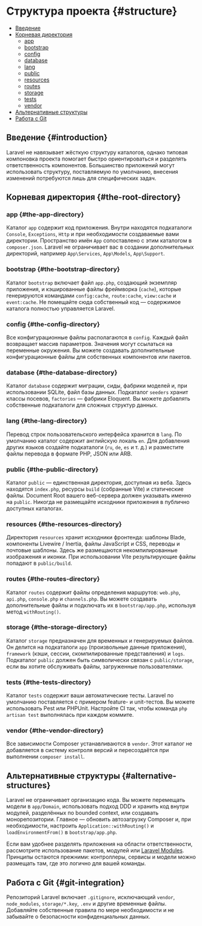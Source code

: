 # Структура проекта {#structure}

- [Введение](#introduction)
- [Корневая директория](#the-root-directory)
  - [app](#the-app-directory)
  - [bootstrap](#the-bootstrap-directory)
  - [config](#the-config-directory)
  - [database](#the-database-directory)
  - [lang](#the-lang-directory)
  - [public](#the-public-directory)
  - [resources](#the-resources-directory)
  - [routes](#the-routes-directory)
  - [storage](#the-storage-directory)
  - [tests](#the-tests-directory)
  - [vendor](#the-vendor-directory)
- [Альтернативные структуры](#alternative-structures)
- [Работа с Git](#git-integration)

## Введение {#introduction}

Laravel не навязывает жёсткую структуру каталогов, однако типовая компоновка проекта помогает быстро ориентироваться и
разделять ответственность компонентов. Большинство приложений могут использовать структуру, поставляемую по умолчанию,
внесения изменений потребуются лишь для специфических задач.

## Корневая директория {#the-root-directory}

### app {#the-app-directory}

Каталог `app` содержит код приложения. Внутри находятся подкаталоги `Console`, `Exceptions`, `Http` и при необходимости
создаваемые вами директории. Пространство имён `App` сопоставлено с этим каталогом в `composer.json`. Laravel не ограничивает
вас в создании дополнительных директорий, например `App\Services`, `App\Models`, `App\Support`.

### bootstrap {#the-bootstrap-directory}

Каталог `bootstrap` включает файл `app.php`, создающий экземпляр приложения, и кэшированные файлы фреймворка (`cache`),
которые генерируются командами `config:cache`, `route:cache`, `view:cache` и `event:cache`. Не помещайте сюда собственный код —
содержимое каталога полностью управляется Laravel.

### config {#the-config-directory}

Все конфигурационные файлы располагаются в `config`. Каждый файл возвращает массив параметров. Значения могут ссылаться на
переменные окружения. Вы можете создавать дополнительные конфигурационные файлы для собственных компонентов или пакетов.

### database {#the-database-directory}

Каталог `database` содержит миграции, сиды, фабрики моделей и, при использовании SQLite, файл базы данных. Подкаталог
`seeders` хранит классы посевов, `factories` — фабрики Eloquent. Вы можете добавлять собственные подкаталоги для сложных
структур данных.

### lang {#the-lang-directory}

Перевод строк пользовательского интерфейса хранится в `lang`. По умолчанию каталог содержит английскую локаль `en`. Для
добавления других языков создайте подкаталоги (`ru`, `de`, `es` и т. д.) и разместите файлы перевода в формате PHP, JSON или
ARB.

### public {#the-public-directory}

Каталог `public` — единственная директория, доступная из веба. Здесь находятся `index.php`, ресурсы `build` (собранные Vite)
и статические файлы. Document Root вашего веб-сервера должен указывать именно на `public`. Никогда не размещайте исходники
приложения в публично доступных каталогах.

### resources {#the-resources-directory}

Директория `resources` хранит исходники фронтенда: шаблоны Blade, компоненты Livewire / Inertia, файлы JavaScript и CSS,
переводы и почтовые шаблоны. Здесь же размещаются некомпилированные изображения и иконки. При использовании Vite результирующие
файлы попадают в `public/build`.

### routes {#the-routes-directory}

Каталог `routes` содержит файлы определения маршрутов: `web.php`, `api.php`, `console.php` и `channels.php`. Вы можете
создавать дополнительные файлы и подключать их в `bootstrap/app.php`, используя метод `withRouting()`.

### storage {#the-storage-directory}

Каталог `storage` предназначен для временных и генерируемых файлов. Он делится на подкаталоги `app` (произвольные данные
приложения), `framework` (кэши, сессии, скомпилированные представления) и `logs`. Подкаталог `public` должен быть символически
связан с `public/storage`, если вы хотите обслуживать файлы, загруженные пользователями.

### tests {#the-tests-directory}

Каталог `tests` содержит ваши автоматические тесты. Laravel по умолчанию поставляется с примером feature- и unit-тестов.
Вы можете использовать Pest или PHPUnit. Настройте CI так, чтобы команда `php artisan test` выполнялась при каждом коммите.

### vendor {#the-vendor-directory}

Все зависимости Composer устанавливаются в `vendor`. Этот каталог не добавляется в систему контроля версий и пересоздаётся при
выполнении `composer install`.

## Альтернативные структуры {#alternative-structures}

Laravel не ограничивает организацию кода. Вы можете перемещать модели в `app/Domain`, использовать подход DDD и хранить код
внутри модулей, разделённых по bounded context, или создавать монорепозитории. Главное — обновить автозагрузку Composer и, при
необходимости, настроить `Application::withRouting()` и `loadEnvironmentFrom()` в `bootstrap/app.php`.

Если вам удобнее разделять приложения на области ответственности, рассмотрите использование пакетов, модулей или
[Laravel Modules](https://github.com/nWidart/laravel-modules). Принципы остаются прежними: контроллеры, сервисы и модели можно
размещать там, где это логично для вашей команды.

## Работа с Git {#git-integration}

Репозиторий Laravel включает `.gitignore`, исключающий `vendor`, `node_modules`, `storage/*.key`, `.env` и другие временные
файлы. Добавляйте собственные правила по мере необходимости и не забывайте о безопасности конфиденциальных данных.
